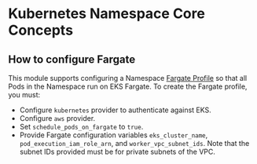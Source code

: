 # Kubernetes Namespace Core Concepts

## How to configure Fargate

This module supports configuring a Namespace [Fargate
Profile](https://docs.aws.amazon.com/eks/latest/userguide/fargate-profile.html) so that all Pods in the Namespace run on
EKS Fargate. To create the Fargate profile, you must:

- Configure `kubernetes` provider to authenticate against EKS.
- Configure `aws` provider.
- Set `schedule_pods_on_fargate` to `true`.
- Provide Fargate configuration variables `eks_cluster_name`, `pod_execution_iam_role_arn`, and `worker_vpc_subnet_ids`.
  Note that the subnet IDs provided must be for private subnets of the VPC.
